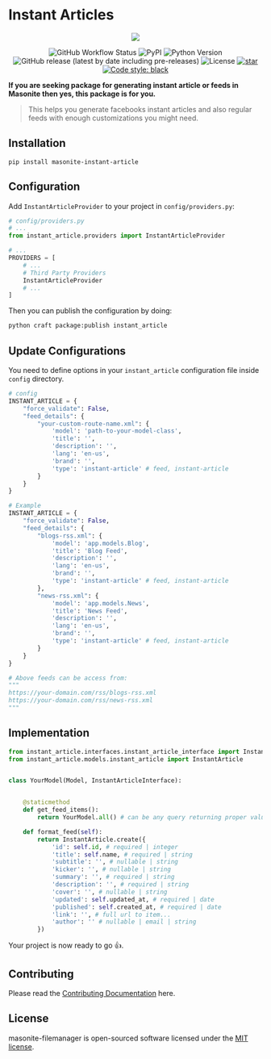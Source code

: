# Instant Articles

<p align="center">
    <img src="https://banners.beyondco.de/instant-article.png?theme=light&packageManager=pip+install&packageName=masonite-instant-article&pattern=topography&style=style_1&description=File management solution for Masonite&md=1&showWatermark=1&fontSize=100px&images=https%3A%2F%2Fgblobscdn.gitbook.com%2Fspaces%2F-L9uc-9XAlqhXkBwrLMA%2Favatar.png">
</p>

<p align="center">
  
  <img alt="GitHub Workflow Status" src="https://github.com/yubarajshrestha/masonite-instant-articles/actions/workflows/python-package.yml/badge.svg">
  <img alt="PyPI" src="https://img.shields.io/pypi/v/masonite-instant-article">
  <img src="https://img.shields.io/badge/python-3.7+-blue.svg" alt="Python Version">
  <img alt="GitHub release (latest by date including pre-releases)" src="https://img.shields.io/github/v/release/yubarajshrestha/masonite-instant-articles">
  <img alt="License" src="https://img.shields.io/github/license/yubarajshrestha/masonite-instant-articles">
  <a href="https://github.com/yubarajshrestha/masonite-instant-article/stargazers"><img alt="star" src="https://img.shields.io/github/stars/yubarajshrestha/masonite-instant-articles" /></a>
  <a href="https://github.com/psf/black"><img alt="Code style: black" src="https://img.shields.io/badge/code%20style-black-000000.svg"></a>
</p>

**If you are seeking package for generating instant article or feeds in Masonite then yes, this package is for you.**

> This helps you generate facebooks instant articles and also regular feeds with enough customizations you might need.

## Installation

```shell
pip install masonite-instant-article
```

## Configuration

Add `InstantArticleProvider` to your project in `config/providers.py`:

```python
# config/providers.py
# ...
from instant_article.providers import InstantArticleProvider

# ...
PROVIDERS = [
    # ...
    # Third Party Providers
    InstantArticleProvider
    # ...
]
```

Then you can publish the configuration by doing:

```bash
python craft package:publish instant_article
```

## Update Configurations

You need to define options in your `instant_article` configuration file inside `config` directory.

```python
# config
INSTANT_ARTICLE = {
    "force_validate": False,
    "feed_details": {
        "your-custom-route-name.xml": {
            'model': 'path-to-your-model-class',
            'title': '',
            'description': '',
            'lang': 'en-us',
            'brand': '',
            'type': 'instant-article' # feed, instant-article
        }
    }
}

# Example
INSTANT_ARTICLE = {
    "force_validate": False,
    "feed_details": {
        "blogs-rss.xml": {
            'model': 'app.models.Blog',
            'title': 'Blog Feed',
            'description': '',
            'lang': 'en-us',
            'brand': '',
            'type': 'instant-article' # feed, instant-article
        },
        "news-rss.xml": {
            'model': 'app.models.News',
            'title': 'News Feed',
            'description': '',
            'lang': 'en-us',
            'brand': '',
            'type': 'instant-article' # feed, instant-article
        }
    }
}

# Above feeds can be access from:
"""
https://your-domain.com/rss/blogs-rss.xml
https://your-domain.com/rss/news-rss.xml
"""
```

## Implementation

```python
from instant_article.interfaces.instant_article_interface import InstantArticleInterface
from instant_article.models.instant_article import InstantArticle


class YourModel(Model, InstantArticleInterface):


    @staticmethod
    def get_feed_items():
        return YourModel.all() # can be any query returning proper values

    def format_feed(self):
        return InstantArticle.create({
            'id': self.id, # required | integer
            'title': self.name, # required | string
            'subtitle': '', # nullable | string
            'kicker': '', # nullable | string
            'summary': '', # required | string
            'description': '', # required | string
            'cover': '', # nullable | string
            'updated': self.updated_at, # required | date
            'published': self.created_at, # required | date
            'link': '', # full url to item...
            'author': '' # nullable | email | string
        })
```

Your project is now ready to go :+1:.

## Contributing

Please read the [Contributing Documentation](CONTRIBUTING.md) here.

## License

masonite-filemanager is open-sourced software licensed under the [MIT license](LICENSE).
